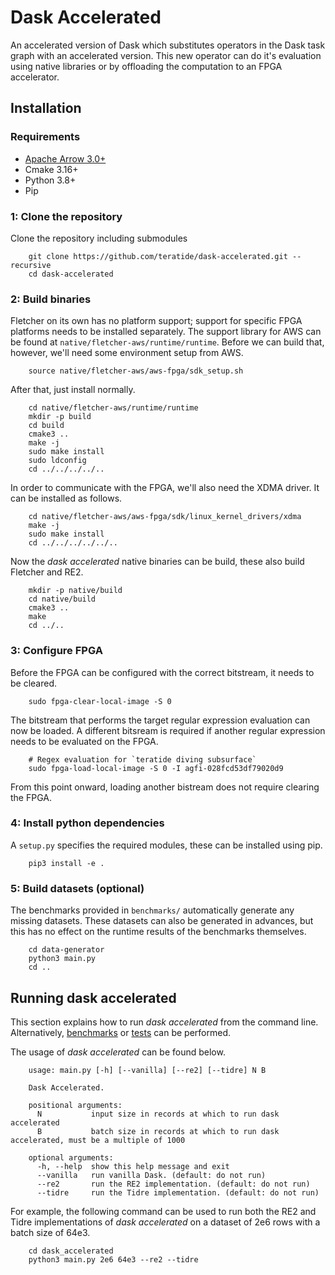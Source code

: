 # Dask Accelerated
An accelerated version of Dask which substitutes operators in the Dask task graph with an accelerated version.
This new operator can do it's evaluation using native libraries or by offloading the computation to an FPGA accelerator.

## Installation

### Requirements
* [Apache Arrow 3.0+](https://arrow.apache.org/install/)
* Cmake 3.16+
* Python 3.8+
* Pip

### 1: Clone the repository
Clone the repository including submodules
```
    git clone https://github.com/teratide/dask-accelerated.git --recursive
    cd dask-accelerated
```

### 2: Build binaries
Fletcher on its own has no platform support; support for specific FPGA platforms needs to be installed separately.
The support library for AWS can be found at `native/fletcher-aws/runtime/runtime`. Before we can build that, however,
we'll need some environment setup from AWS.
```
    source native/fletcher-aws/aws-fpga/sdk_setup.sh
```

After that, just install normally.
```
    cd native/fletcher-aws/runtime/runtime
    mkdir -p build
    cd build
    cmake3 ..
    make -j
    sudo make install
    sudo ldconfig
    cd ../../../../..
```

In order to communicate with the FPGA, we'll also need the XDMA driver. It can be installed as follows.
```
    cd native/fletcher-aws/aws-fpga/sdk/linux_kernel_drivers/xdma
    make -j
    sudo make install
    cd ../../../../../..
```

Now the *dask accelerated* native binaries can be build, these also build Fletcher and RE2.
```
    mkdir -p native/build
    cd native/build
    cmake3 ..
    make
    cd ../..
```

### 3: Configure FPGA
Before the FPGA can be configured with the correct bitstream, it needs to be cleared.
```
    sudo fpga-clear-local-image -S 0
```

The bitstream that performs the target regular expression evaluation can now be loaded.
A different bitsream is required if another regular expression needs to be evaluated on the FPGA.
```
    # Regex evaluation for `teratide diving subsurface`
    sudo fpga-load-local-image -S 0 -I agfi-028fcd53df79020d9
```

From this point onward, loading another bistream does not require clearing the FPGA.

### 4: Install python dependencies
A `setup.py` specifies the required modules, these can be installed using pip.

```
    pip3 install -e .
```

### 5: Build datasets (optional)
The benchmarks provided in `benchmarks/` automatically generate any missing datasets.
These datasets can also be generated in advances,
but this has no effect on the runtime results of the benchmarks themselves.

```
    cd data-generator
    python3 main.py
    cd ..
```

## Running dask accelerated
This section explains how to run *dask accelerated* from the command line. Alternatively,
[benchmarks](./benchmark/README.md) or [tests](./test/README.md) can be performed.

The usage of *dask accelerated* can be found below.
```
    usage: main.py [-h] [--vanilla] [--re2] [--tidre] N B
    
    Dask Accelerated.
    
    positional arguments:
      N           input size in records at which to run dask accelerated
      B           batch size in records at which to run dask accelerated, must be a multiple of 1000
    
    optional arguments:
      -h, --help  show this help message and exit
      --vanilla   run vanilla Dask. (default: do not run)
      --re2       run the RE2 implementation. (default: do not run)
      --tidre     run the Tidre implementation. (default: do not run)
```

For example, the following command can be used to run both the RE2 and Tidre implementations of *dask accelerated* on
a dataset of 2e6 rows with a batch size of 64e3.
```
    cd dask_accelerated
    python3 main.py 2e6 64e3 --re2 --tidre
```